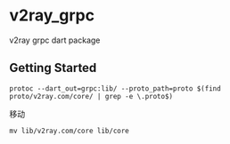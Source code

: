 # v2ray_grpc

v2ray grpc dart package

## Getting Started

```
protoc --dart_out=grpc:lib/ --proto_path=proto $(find proto/v2ray.com/core/ | grep -e \.proto$)
```

移动
```
mv lib/v2ray.com/core lib/core
```

